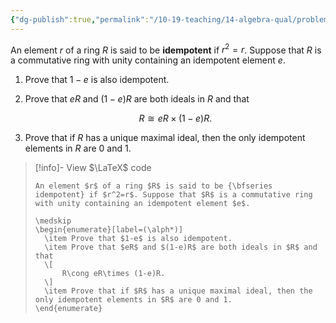 ```yaml
---
{"dg-publish":true,"permalink":"/10-19-teaching/14-algebra-qual/problem-bank/pool-problems/ring-theory/idempotent-elements-in-a-ring-2/","tags":["ring_theory"],"updated":"2025-03-21T08:15:07-07:00"}
---
```


An element $r$ of a ring $R$ is said to be **idempotent** if $r^2=r$. Suppose that $R$ is a commutative ring with unity containing an idempotent element $e$.

1. Prove that $1-e$ is also idempotent.
2. Prove that $eR$ and $(1-e)R$ are both ideals in $R$ and that
   
   $$R\cong eR\times (1-e)R.$$
   
3. Prove that if $R$ has a unique maximal ideal, then the only idempotent elements in $R$ are 0 and 1.

> [!info]- View $\LaTeX$ code
> ```
> An element $r$ of a ring $R$ is said to be {\bfseries idempotent} if $r^2=r$. Suppose that $R$ is a commutative ring with unity containing an idempotent element $e$.
> 
> \medskip
> \begin{enumerate}[label=(\alph*)]
> 	\item Prove that $1-e$ is also idempotent.
> 	\item Prove that $eR$ and $(1-e)R$ are both ideals in $R$ and that
> 	\[
> 		R\cong eR\times (1-e)R.
> 	\]
> 	\item Prove that if $R$ has a unique maximal ideal, then the only idempotent elements in $R$ are 0 and 1.
> \end{enumerate}
> ```